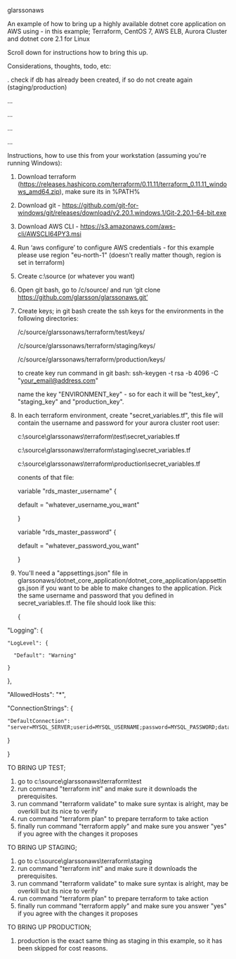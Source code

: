 glarssonaws

An example of how to bring up a highly available dotnet core application
on AWS using - in this example; Terraform, CentOS 7, AWS ELB, Aurora Cluster and dotnet core 2.1 for Linux

Scroll down for instructions how to bring this up.

Considerations, thoughts, todo, etc:

. check if db has already been created, if so do not create again (staging/production)

...

...

...

...


Instructions, how to use this from your workstation (assuming you're running Windows):

1) Download terraform (https://releases.hashicorp.com/terraform/0.11.11/terraform_0.11.11_windows_amd64.zip), make sure its in %PATH%

2) Download git - https://github.com/git-for-windows/git/releases/download/v2.20.1.windows.1/Git-2.20.1-64-bit.exe

3) Download AWS CLI - https://s3.amazonaws.com/aws-cli/AWSCLI64PY3.msi

4) Run ‘aws configure’ to configure AWS credentials - for this example please use region "eu-north-1" (doesn't really matter though, region is set in terraform)

5) Create c:\source (or whatever you want)

6) Open git bash, go to /c/source/ and run ‘git clone https://github.com/glarsson/glarssonaws.git’

7) Create keys;
   in git bash create the ssh keys for the environments in the following directories:

   /c/source/glarssonaws/terraform/test/keys/

   /c/source/glarssonaws/terraform/staging/keys/

   /c/source/glarssonaws/terraform/production/keys/

   to create key run command in git bash:
   ssh-keygen -t rsa -b 4096 -C "your_email@address.com"

   name the key "ENVIRONMENT_key" - so for each it will be "test_key", "staging_key" and "production_key".

8) In each terraform environment, create "secret_variables.tf", this file will contain the username
   and password for your aurora cluster root user:

   c:\source\glarssonaws\terraform\test\secret_variables.tf

   c:\source\glarssonaws\terraform\staging\secret_variables.tf

   c:\source\glarssonaws\terraform\production\secret_variables.tf

   conents of that file:

   variable "rds_master_username" {

   default = "whatever_username_you_want"

   }

   variable "rds_master_password" {

   default = "whatever_password_you_want"

   }

9) You'll need a "appsettings.json" file in glarssonaws/dotnet_core_application/dotnet_core_application/appsettings.json
   if you want to be able to make changes to the application. Pick the same username and password that you defined in
   secret_variables.tf. The file should look like this:

   {

  "Logging": {

    "LogLevel": {

      "Default": "Warning"

    }

  },

  "AllowedHosts": "*",

  "ConnectionStrings": {

    "DefaultConnection": "server=MYSQL_SERVER;userid=MYSQL_USERNAME;password=MYSQL_PASSWORD;database=glarssonaws_db;"

  }

}



TO BRING UP TEST;
1) go to c:\source\glarssonaws\terraform\test
2) run command "terraform init" and make sure it downloads the prerequisites.
3) run command "terraform validate" to make sure syntax is alright, may be overkill but its nice to verify
4) run command "terraform plan" to prepare terraform to take action
5) finally run command "terraform apply" and make sure you answer "yes" if you agree with the changes it proposes

TO BRING UP STAGING;
1) go to c:\source\glarssonaws\terraform\staging
2) run command "terraform init" and make sure it downloads the prerequisites.
3) run command "terraform validate" to make sure syntax is alright, may be overkill but its nice to verify
4) run command "terraform plan" to prepare terraform to take action
5) finally run command "terraform apply" and make sure you answer "yes" if you agree with the changes it proposes

TO BRING UP PRODUCTION;
1) production is the exact same thing as staging in this example, so it has been skipped for cost reasons.





